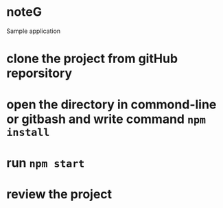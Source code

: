 # noteG
Sample application

# clone the project from gitHub reporsitory
# open the directory in commond-line or gitbash and write command `npm install`
# run `npm start` 
# review the project

